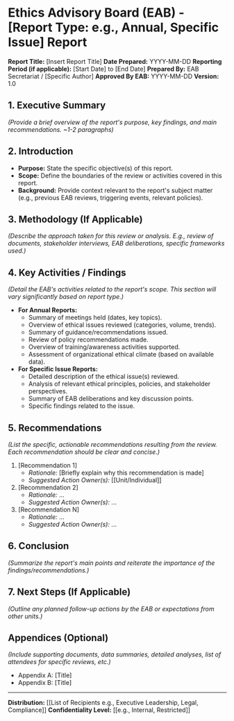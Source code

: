 # Ethics Advisory Board (EAB) - [Report Type: e.g., Annual, Specific Issue] Report

**Report Title:** [Insert Report Title]
**Date Prepared:** YYYY-MM-DD
**Reporting Period (if applicable):** [Start Date] to [End Date]
**Prepared By:** EAB Secretariat / [Specific Author]
**Approved By EAB:** YYYY-MM-DD
**Version:** 1.0

## 1. Executive Summary
*(Provide a brief overview of the report's purpose, key findings, and main recommendations. ~1-2 paragraphs)*

## 2. Introduction
- **Purpose:** State the specific objective(s) of this report.
- **Scope:** Define the boundaries of the review or activities covered in this report.
- **Background:** Provide context relevant to the report's subject matter (e.g., previous EAB reviews, triggering events, relevant policies).

## 3. Methodology (If Applicable)
*(Describe the approach taken for this review or analysis. E.g., review of documents, stakeholder interviews, EAB deliberations, specific frameworks used.)*

## 4. Key Activities / Findings
*(Detail the EAB's activities related to the report's scope. This section will vary significantly based on report type.)*

*   **For Annual Reports:**
    *   Summary of meetings held (dates, key topics).
    *   Overview of ethical issues reviewed (categories, volume, trends).
    *   Summary of guidance/recommendations issued.
    *   Review of policy recommendations made.
    *   Overview of training/awareness activities supported.
    *   Assessment of organizational ethical climate (based on available data).
*   **For Specific Issue Reports:**
    *   Detailed description of the ethical issue(s) reviewed.
    *   Analysis of relevant ethical principles, policies, and stakeholder perspectives.
    *   Summary of EAB deliberations and key discussion points.
    *   Specific findings related to the issue.

## 5. Recommendations
*(List the specific, actionable recommendations resulting from the review. Each recommendation should be clear and concise.)*
1.  [Recommendation 1]
    *   *Rationale:* [Briefly explain why this recommendation is made]
    *   *Suggested Action Owner(s):* [[Unit/Individual]]
2.  [Recommendation 2]
    *   *Rationale:* ...
    *   *Suggested Action Owner(s):* ...
3.  [Recommendation N]
    *   *Rationale:* ...
    *   *Suggested Action Owner(s):* ...

## 6. Conclusion
*(Summarize the report's main points and reiterate the importance of the findings/recommendations.)*

## 7. Next Steps (If Applicable)
*(Outline any planned follow-up actions by the EAB or expectations from other units.)*

## Appendices (Optional)
*(Include supporting documents, data summaries, detailed analyses, list of attendees for specific reviews, etc.)*
- Appendix A: [Title]
- Appendix B: [Title]

---
**Distribution:** [[List of Recipients e.g., Executive Leadership, Legal, Compliance]]
**Confidentiality Level:** [[e.g., Internal, Restricted]] 